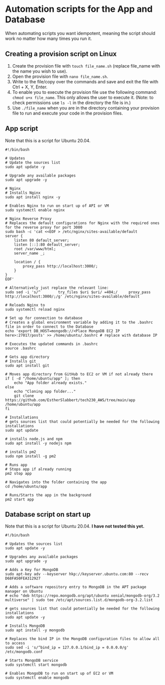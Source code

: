 # Automation scripts for the App and Database

When automating scripts you want idempotent, meaning the script should work no matter how many times you run it.

## Creating a provision script on Linux

1. Create the provision file with `touch file_name.sh` (replace file_name with the name you wish to use).
2. Open the provision file with `nano file_name.sh`.
3. Write to the file/copy over the commands and save and exit the file with Ctrl + X, Y, Enter.
4. To enable you to execute the provision file use the following command: `chmod u+x file_name`. This only allows the user to execute it. (Note: to check permissions use `ls -l` in the directory the file is in.)
5. Use `./file_name` when you are in the directory containing your provision file to run and execute your code in the provision files.

## App script

Note that this is a script for Ubuntu 20.04.

```shell
#!/bin/bash

# Updates
# Update the sources list
sudo apt update -y

# Upgrade any available packages
sudo apt upgrade -y

# Nginx
# Installs Nginx
sudo apt install nginx -y

# Enables Nginx to run on start up of API or VM
sudo systemctl enable nginx

# Nginx Reverse Proxy
# Replaces the default configurations for Nginx with the required ones for the reverse proxy for port 3000
sudo bash -c 'cat <<EOF > /etc/nginx/sites-available/default
server {
    listen 80 default_server;
    listen [::]:80 default_server;
    root /var/www/html;
    server_name _;

    location / {
        proxy_pass http://localhost:3000/;
    }
}
EOF'

# Alternatively just replace the relevant line:
sudo sed -i 's/^        try_files $uri $uri/ =404;/     proxy_pass http://localhost:3000/;/g' /etc/nginx/sites-available/default

# Reloads Nginx to 
sudo systemctl reload nginx

# Set up for connection to database
# Creates a global environment variable by adding it to the .bashrc file in order to connect to the Database
echo 'export DB_HOST=mongodb://<Place MongoDB EC2 IP here>:27017/posts' >> /home/ubuntu/.bashrc # replace with database IP

# Executes the updated commands in .bashrc
source .bashrc

# Gets app directory
# Installs git
sudo apt install git

# Moves app directory from GitHub to EC2 or VM if not already there
if [ -d "/home/ubuntu/app" ]; then
    echo "App folder already exists."
else
    echo "Cloning app folder..."
    git clone https://github.com/EstherSlabbert/tech230_AWS/tree/main/app /home/ubuntu/app
fi

# Installations
# gets sources list that could potentially be needed for the following installations
sudo apt update

# installs node.js and npm
sudo apt install -y nodejs npm

# installs pm2
sudo npm install -g pm2

# Runs app
# Stops app if already running
pm2 stop app

# Navigates into the folder containing the app
cd /home/ubuntu/app

# Runs/Starts the app in the background
pm2 start app

```

## Database script on start up

Note that this is a script for Ubuntu 20.04.
**I have not tested this yet.**

```shell
#!/bin/bash

# Updates the sources list
sudo apt update -y

# Upgrades any available packages
sudo apt upgrade -y

# Adds a Key for MongoDB
sudo apt-key adv --keyserver hkp://keyserver.ubuntu.com:80 --recv D68FA50FEA312927

# Adds a software repository entry to MongoDB in the APT package manager on Ubuntu
# echo "deb https://repo.mongodb.org/apt/ubuntu xenial/mongodb-org/3.2 multiverse" | sudo tee /etc/apt/sources.list.d/mongodb-org-3.2.list

# gets sources list that could potentially be needed for the following installations
sudo apt update -y

# Installs MongoDB
sudo apt install -y mongodb

# Replaces the bind IP in the MongoDB configuration files to allow all to access
sudo sed -i 's/^bind_ip = 127.0.0.1/bind_ip = 0.0.0.0/g' /etc/mongodb.conf

# Starts MongoDB service
sudo systemctl start mongodb

# Enables MongoDB to run on start up of EC2 or VM
sudo systemctl enable mongodb
```
